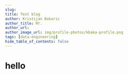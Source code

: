 ```yaml
---
slug: 
title: Test blog
author: Kristijan Bakaric
author_title: Mr.
author_url: 
author_image_url: img/profile-photos/kbaka-profile.png
tags: [data-engineering]
hide_table_of_contents: false
---
```


# hello
